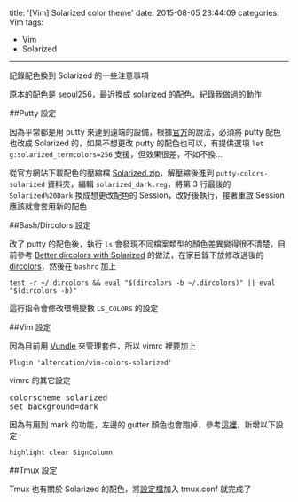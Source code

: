 title: '[Vim] Solarized color theme'
date: 2015-08-05 23:44:09
categories: Vim
tags:
- Vim
- Solarized
---

記錄配色換到 Solarized 的一些注意事項

<!-- more -->

原本的配色是 [seoul256](https://github.com/junegunn/seoul256.vim)，最近換成 [solarized](http://ethanschoonover.com/solarized) 的配色，紀錄我做過的動作

##Putty 設定

因為平常都是用 putty 來連到遠端的設備，根據[官方](http://ethanschoonover.com/solarized/vim-colors-solarized)的說法，必須將 putty 配色也改成 Solarized 的，如果不想更改 putty 的配色也可以，有提供選項 `let g:solarized_termcolors=256` 支援，但效果很差，不如不換...

從官方網站下載配色的壓縮檔 [Solarized.zip](http://ethanschoonover.com/solarized/files/solarized.zip)，解壓縮後進到 `putty-colors-solarized` 資料夾，編輯 `solarized_dark.reg`，將第 3 行最後的 `Solarized%20Dark` 換成想更改配色的 Session，改好後執行，接著重啟 Session 應該就會套用新的配色

##Bash/Dircolors 設定

改了 putty 的配色後，執行 `ls` 會發現不同檔案類型的顏色差異變得很不清楚，目前參考 [Better dircolors with Solarized](http://archlinux.me/w0ng/2012/04/21/better-dircolors-with-solarized/) 的做法，在家目錄下放修改過後的 [dircolors](https://github.com/listnukira/dot-files/blob/master/dircolors)，然後在 `bashrc` 加上

`test -r ~/.dircolors && eval "$(dircolors -b ~/.dircolors)" || eval "$(dircolors -b)"`

這行指令會修改環境變數 `LS_COLORS` 的設定

##Vim 設定

因為目前用 [Vundle](https://github.com/VundleVim/Vundle.vim) 來管理套件，所以 vimrc 裡要加上

`Plugin 'altercation/vim-colors-solarized'`

vimrc 的其它設定

<pre>
colorscheme solarized
set background=dark
</pre>

因為有用到 mark 的功能，左邊的 gutter 顏色也會跑掉，參考[這裡](http://stackoverflow.com/questions/15277241/changing-vim-gutter-color)，新增以下設定

`highlight clear SignColumn`

##Tmux 設定

Tmux 也有關於 Solarized 的配色，將[設定檔](https://github.com/seebi/tmux-colors-solarized/blob/master/tmuxcolors-dark.conf)加入 tmux.conf 就完成了

